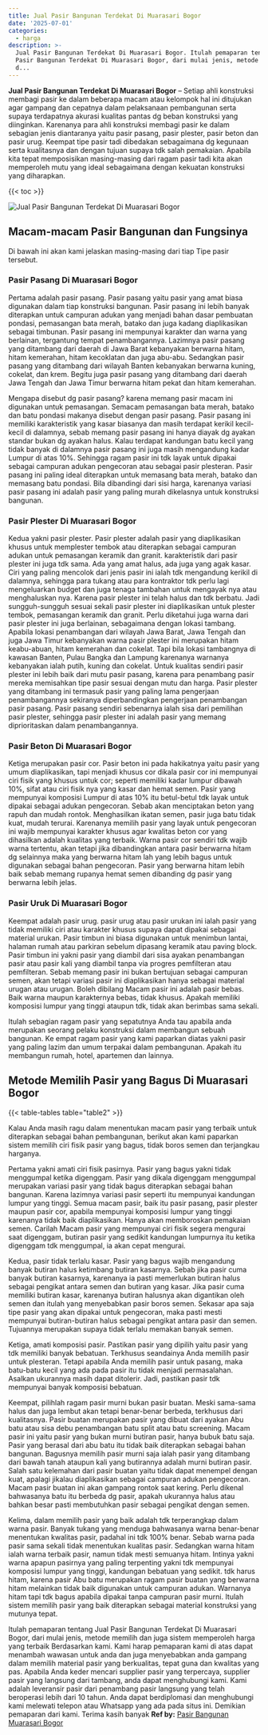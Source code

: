 ```yaml
---
title: Jual Pasir Bangunan Terdekat Di Muarasari Bogor
date: '2025-07-01'
categories:
  - harga
description: >-
  Jual Pasir Bangunan Terdekat Di Muarasari Bogor. Itulah pemaparan tentang Jual
  Pasir Bangunan Terdekat Di Muarasari Bogor, dari mulai jenis, metode memilih
  d...
---
```


**Jual Pasir Bangunan Terdekat Di Muarasari Bogor** – Setiap ahli konstruksi membagi pasir ke dalam beberapa macam atau kelompok hal ini ditujukan agar gampang dan cepatnya dalam pelaksanaan pembangunan serta supaya terdapatnya akurasi kualitas pantas dg beban konstruksi yang diinginkan. Karenanya para ahli konstruksi membagi pasir ke dalam sebagian jenis diantaranya yaitu pasir pasang, pasir plester, pasir beton dan pasir urug. Keempat tipe pasir tadi dibedakan sebagaimana dg kegunaan serta kualitasnya dan dengan tujuan supaya tdk salah pemakaian. Apabila kita tepat memposisikan masing-masing dari ragam pasir tadi kita akan memperoleh mutu yang ideal sebagaimana dengan kekuatan konstruksi yang diharapkan.

{{< toc >}}

![Jual Pasir Bangunan Terdekat Di Muarasari Bogor](/images/jual-pasir-bangunan-64.png)

## Macam-macam Pasir Bangunan dan Fungsinya

Di bawah ini akan kami jelaskan masing-masing dari tiap Tipe pasir tersebut.

### Pasir Pasang Di Muarasari Bogor

Pertama adalah pasir pasang. Pasir pasang yaitu pasir yang amat biasa digunakan dalam tiap konstruksi bangunan. Pasir pasang ini lebih banyak diterapkan untuk campuran adukan yang menjadi bahan dasar pembuatan pondasi, pemasangan bata merah, batako dan juga kadang diaplikasikan sebagai timbunan. Pasir pasang ini mempunyai karakter dan warna yang berlainan, tergantung tempat penambangannya. Lazimnya pasir pasang yang ditambang dari daerah di Jawa Barat kebanyakan berwarna hitam, hitam kemerahan, hitam kecoklatan dan juga abu-abu. Sedangkan pasir pasang yang ditambang dari wilayah Banten kebanyakan berwarna kuning, cokelat, dan krem. Begitu juga pasir pasang yang ditambang dari daerah Jawa Tengah dan Jawa Timur berwarna hitam pekat dan hitam kemerahan.

Mengapa disebut dg pasir pasang? karena memang pasir macam ini digunakan untuk pemasangan. Semacam pemasangan bata merah, batako dan batu pondasi makanya disebut dengan pasir pasang. Pasir pasang ini memiliki karakteristik yang kasar biasanya dan masih terdapat kerikil kecil-kecil di dalamnya, sebab memang pasir pasang ini hanya diayak dg ayakan standar bukan dg ayakan halus. Kalau terdapat kandungan batu kecil yang tidak banyak di dalamnya pasir pasang ini juga masih mengandung kadar Lumpur di atas 10%. Sehingga ragam pasir ini tdk layak untuk dipakai sebagai campuran adukan pengecoran atau sebagai pasir plesteran. Pasir pasang ini paling ideal diterapkan untuk memasang bata merah, batako dan memasang batu pondasi. Bila dibandingi dari sisi harga, karenanya variasi pasir pasang ini adalah pasir yang paling murah dikelasnya untuk konstruksi bangunan.

### Pasir Plester Di Muarasari Bogor

Kedua yakni pasir plester. Pasir plester adalah pasir yang diaplikasikan khusus untuk memplester tembok atau diterapkan sebagai campuran adukan untuk pemasangan keramik dan granit. karakteristik dari pasir plester ini juga tdk sama. Ada yang amat halus, ada juga yang agak kasar. Ciri yang paling mencolok dari jenis pasir ini ialah tdk mengandung kerikil di dalamnya, sehingga para tukang atau para kontraktor tdk perlu lagi mengeluarkan budget dan juga tenaga tambahan untuk mengayak nya atau menghaluskan nya. Karena pasir plester ini telah halus dan tdk berbatu. Jadi sungguh-sungguh sesuai sekali pasir plester ini diaplikasikan untuk plester tembok, pemasangan keramik dan granit. Perlu diketahui juga warna dari pasir plester ini juga berlainan, sebagaimana dengan lokasi tambang. Apabila lokasi penambangan dari wilayah Jawa Barat, Jawa Tengah dan juga Jawa Timur kebanyakan warna pasir plester ini merupakan hitam keabu-abuan, hitam kemerahan dan cokelat. Tapi bila lokasi tambangnya di kawasan Banten, Pulau Bangka dan Lampung karenanya warnanya kebanyakan ialah putih, kuning dan cokelat. Untuk kualitas sendiri pasir plester ini lebih baik dari mutu pasir pasang, karena para penambang pasir mereka memisahkan tipe pasir sesuai dengan mutu dan harga. Pasir plester yang ditambang ini termasuk pasir yang paling lama pengerjaan penambangannya sekiranya diperbandingkan pengerjaan penambangan pasir pasang. Pasir pasang sendiri sebenarnya ialah sisa dari pemilihan pasir plester, sehingga pasir plester ini adalah pasir yang memang diprioritaskan dalam penambangannya.

### Pasir Beton Di Muarasari Bogor

Ketiga merupakan pasir cor. Pasir beton ini pada hakikatnya yaitu pasir yang umum diaplikasikan, tapi menjadi khusus cor dikala pasir cor ini mempunyai ciri fisik yang khusus untuk cor; seperti memiliki kadar lumpur dibawah 10%, sifat atau ciri fisik nya yang kasar dan hemat semen. Pasir yang mempunyai komposisi Lumpur di atas 10% itu betul-betul tdk layak untuk dipakai sebagai adukan pengecoran. Sebab akan menciptakan beton yang rapuh dan mudah rontok. Menghasilkan ikatan semen, pasir juga batu tidak kuat, mudah terurai. Karenanya memilih pasir yang layak untuk pengecoran ini wajib mempunyai karakter khusus agar kwalitas beton cor yang dihasilkan adalah kualitas yang terbaik. Warna pasir cor sendiri tdk wajib warna tertentu, akan tetapi jika dibandingkan antara pasir berwarna hitam dg selainnya maka yang berwarna hitam lah yang lebih bagus untuk digunakan sebagai bahan pengecoran. Pasir yang berwarna hitam lebih baik sebab memang rupanya hemat semen dibanding dg pasir yang berwarna lebih jelas.

### Pasir Uruk Di Muarasari Bogor

Keempat adalah pasir urug. pasir urug atau pasir urukan ini ialah pasir yang tidak memiliki ciri atau karakter khusus supaya dapat dipakai sebagai material urukan. Pasir timbun ini biasa digunakan untuk menimbun lantai, halaman rumah atau parkiran sebelum dipasang keramik atau paving block. Pasir timbun ini yakni pasir yang diambil dari sisa ayakan penambangan pasir atau pasir kali yang diambil tanpa via progres pemfilteran atau pemfilteran. Sebab memang pasir ini bukan bertujuan sebagai campuran semen, akan tetapi variasi pasir ini diaplikasikan hanya sebagai material urugan atau urugan. Boleh dibilang Macam pasir ini adalah pasir bebas. Baik warna maupun karakternya bebas, tidak khusus. Apakah memiliki komposisi lumpur yang tinggi ataupun tdk, tidak akan berimbas sama sekali.

Itulah sebagian ragam pasir yang sepatutnya Anda tau apabila anda merupakan seorang pelaku konstruksi dalam membangun sebuah bangunan. Ke empat ragam pasir yang kami paparkan diatas yakni pasir yang paling lazim dan umum terpakai dalam pembangunan. Apakah itu membangun rumah, hotel, apartemen dan lainnya.

## Metode Memilih Pasir yang Bagus Di Muarasari Bogor

{{< table-tables table="table2" >}}

Kalau Anda masih ragu dalam menentukan macam pasir yang terbaik untuk diterapkan sebagai bahan pembangunan, berikut akan kami paparkan sistem memilih ciri fisik pasir yang bagus, tidak boros semen dan terjangkau harganya.

Pertama yakni amati ciri fisik pasirnya. Pasir yang bagus yakni tidak menggumpal ketika digenggam. Pasir yang dikala digenggam menggumpal merupakan variasi pasir yang tidak bagus diterapkan sebagai bahan bangunan. Karena lazimnya variasi pasir seperti itu mempunyai kandungan lumpur yang tinggi. Semua macam pasir, baik itu pasir pasang, pasir plester maupun pasir cor, apabila mempunyai komposisi lumpur yang tinggi karenanya tidak baik diaplikasikan. Hanya akan memboroskan pemakaian semen. Carilah Macam pasir yang mempunyai ciri fisik segera mengurai saat digenggam, butiran pasir yang sedikit kandungan lumpurnya itu ketika digenggam tdk menggumpal, ia akan cepat mengurai.

Kedua, pasir tidak terlalu kasar. Pasir yang bagus wajib mengandung banyak butiran halus ketimbang butiran kasarnya. Sebab jika pasir cuma banyak butiran kasarnya, karenanya ia pasti memerlukan butiran halus sebagai pengikat antara semen dan butiran yang kasar. Jika pasir cuma memiliki butiran kasar, karenanya butiran halusnya akan digantikan oleh semen dan itulah yang menyebabkan pasir boros semen. Sekasar apa saja tipe pasir yang akan dipakai untuk pengecoran, maka pasti mesti mempunyai butiran-butiran halus sebagai pengikat antara pasir dan semen. Tujuannya merupakan supaya tidak terlalu memakan banyak semen.

Ketiga, amati komposisi pasir. Pastikan pasir yang dipilih yaitu pasir yang tdk memiliki banyak bebatuan. Terkhusus seandainya Anda memilih pasir untuk plesteran. Tetapi apabila Anda memilih pasir untuk pasang, maka batu-batu kecil yang ada pada pasir itu tidak menjadi permasalahan. Asalkan ukurannya masih dapat ditolerir. Jadi, pastikan pasir tdk mempunyai banyak komposisi bebatuan.

Keempat, pilihlah ragam pasir murni bukan pasir buatan. Meski sama-sama halus dan juga lembut akan tetapi benar-benar berbeda, terkhusus dari kualitasnya. Pasir buatan merupakan pasir yang dibuat dari ayakan Abu batu atau sisa debu penambangan batu split atau batu screening. Macam pasir ini yaitu pasir yang bukan murni butiran pasir, hanya bubuk batu saja. Pasir yang berasal dari abu batu itu tidak baik diterapkan sebagai bahan bangunan. Bagusnya memilih pasir murni saja ialah pasir yang ditambang dari bawah tanah ataupun kali yang butirannya adalah murni butiran pasir. Salah satu kelemahan dari pasir buatan yaitu tidak dapat menempel dengan kuat, apalagi jikalau diaplikasikan sebagai campuran adukan pengecoran. Macam pasir buatan ini akan gampang rontok saat kering. Perlu dikenal bahwasanya batu itu berbeda dg pasir, apakah ukurannya halus atau bahkan besar pasti membutuhkan pasir sebagai pengikat dengan semen.

Kelima, dalam memilih pasir yang baik adalah tdk terperangkap dalam warna pasir. Banyak tukang yang menduga bahwasanya warna benar-benar menentukan kwalitas pasir, padahal ini tdk 100% benar. Sebab warna pada pasir sama sekali tidak menentukan kualitas pasir. Sedangkan warna hitam ialah warna terbaik pasir, namun tidak mesti semuanya hitam. Intinya yakni warna apapun pasirnya yang paling terpenting yakni tdk mempunyai komposisi lumpur yang tinggi, kandungan bebatuan yang sedikit. tdk harus hitam, karena pasir Abu batu merupakan ragam pasir buatan yang berwarna hitam melainkan tidak baik digunakan untuk campuran adukan. Warnanya hitam tapi tdk bagus apabila dipakai tanpa campuran pasir murni. Itulah sistem memilih pasir yang baik diterapkan sebagai material konstruksi yang mutunya tepat.

Itulah pemaparan tentang Jual Pasir Bangunan Terdekat Di Muarasari Bogor, dari mulai jenis, metode memilih dan juga sistem memperoleh harga yang terbaik Berdasarkan kami. Kami harap pemaparan kami di atas dapat menambah wawasan untuk anda dan juga menyebabkan anda gampang dalam memilih material pasir yang berkualitas, tepat guna dan kwalitas yang pas. Apabila Anda keder mencari supplier pasir yang terpercaya, supplier pasir yang langsung dari tambang, anda dapat menghubungi kami. Kami adalah leveransir pasir dari penambang pasir langsung yang telah beroperasi lebih dari 10 tahun. Anda dapat berdiplomasi dan menghubungi kami melewati telepon atau Whatsapp yang ada pada situs ini. Demikian pemaparan dari kami. Terima kasih banyak
**Ref by:** [Pasir Bangunan Muarasari Bogor](https://id.wikipedia.org/wiki/Pasir)
